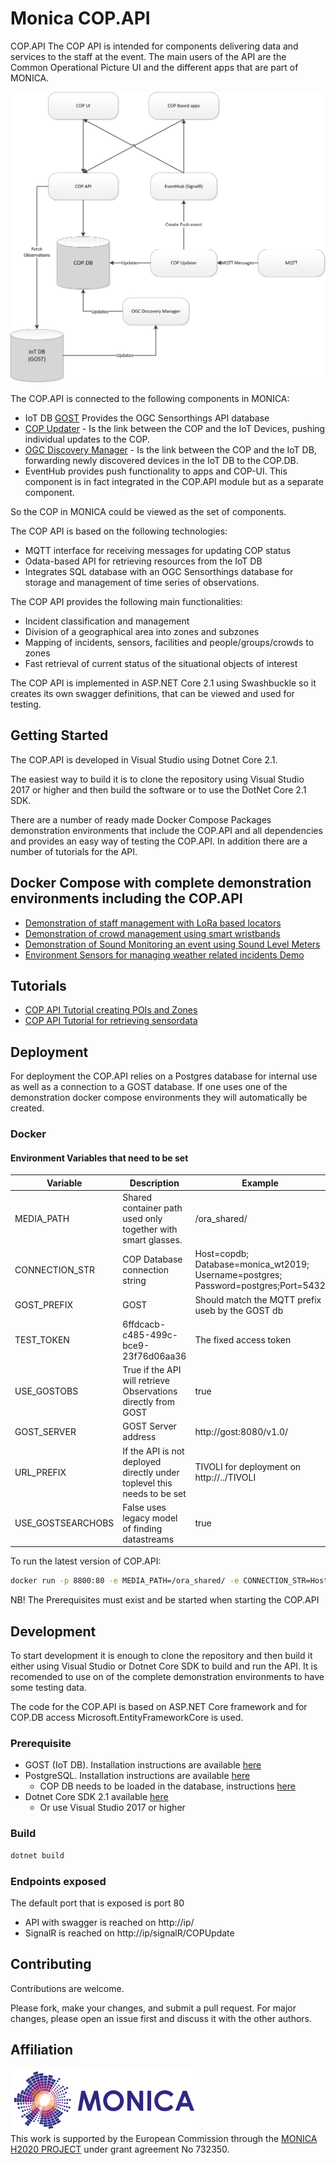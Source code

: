 # Monica COP.API
<!-- Short description of the project. -->

COP.API
The COP  API is intended for components delivering data and services to the  staff at the event. The main users of the API are the Common Operational Picture UI and the different apps that are part of MONICA.

![COP](https://github.com/MONICA-Project/COP.API/raw/master/COParch.png) 

The COP.API is connected to the following components in MONICA:
* IoT DB [GOST](https://github.com/gost/server) Provides the OGC Sensorthings API database
* [COP Updater](https://github.com/MONICA-Project/COPUpdater) - Is the link between the COP and the IoT Devices, pushing individual updates to the COP.
* [OGC Discovery Manager](https://github.com/MONICA-Project/COPUpdater) - Is the link between the COP and the IoT DB, forwarding newly discovered devices in the IoT DB to the COP.DB.
* EventHub provides push functionality to apps and COP-UI. This component is in fact integrated in the COP.API module but as a separate component.

So the COP in MONICA could be viewed as the set of components.

The COP API is based on the following technologies:
*	MQTT interface for receiving messages for updating COP status
*	Odata-based API for retrieving resources from the IoT DB
*	Integrates SQL database with an OGC Sensorthings database for storage and management of time series of observations.

The COP API provides the following main functionalities:
*	Incident classification and management
*	Division of a geographical area into zones and subzones
*	Mapping of incidents, sensors, facilities and people/groups/crowds to zones
*	Fast retrieval of current status of the situational objects of interest


The COP API is implemented in ASP.NET Core 2.1 using Swashbuckle so it creates its own swagger definitions, that can be viewed and used for testing.

<!-- A teaser figure may be added here. It is best to keep the figure small (<500KB) and in the same repo -->

## Getting Started
The COP.API is developed in Visual Studio using Dotnet Core 2.1.

The easiest way to build it is to clone the repository using Visual Studio 2017 or higher and then build the software or to use the DotNet Core 2.1 SDK.

There are a number of ready made Docker Compose Packages demonstration environments that include the COP.API and all dependencies and provides an easy way of testing the COP.API. In addition there are a number of tutorials for the API.
## Docker Compose with complete demonstration environments including the COP.API
* [Demonstration of staff management with LoRa based locators]( https://github.com/MONICA-Project/staff-management-demo)
* [Demonstration of crowd management using smart wristbands](https://github.com/MONICA-Project/DockerGlobalWristbandSimulation)
* [Demonstration of Sound Monitoring an event using Sound Level Meters](https://github.com/MONICA-Project/DockerSoundDemo)
* [Environment Sensors for managing weather related incidents Demo](https://github.com/MONICA-Project/DockerEnvironmentSensorDemo)
## Tutorials
* [COP API Tutorial creating POIs and Zones](https://monica-project.github.io/sections/cop-api-tutorial.html)
* [COP API Tutorial for retrieving sensordata](https://monica-project.github.io/sections/cop-api-tutorial%20sensordata.html)

## Deployment
For deployment the COP.API relies on a Postgres database for internal use as well as a connection to a GOST database. If one uses one of the demonstration docker compose environments they will automatically be created.

### Docker
#### Environment Variables that need to be set
| Variable | Description | Example | 
| --------------- | --------------- | --------------- |
| MEDIA_PATH | Shared container path used only together with smart glasses.| /ora_shared/ | 
| CONNECTION_STR | COP Database connection string | Host=copdb; Database=monica_wt2019; Username=postgres; Password=postgres;Port=5432 | 
| GOST_PREFIX | GOST | Should match the MQTT prefix useb by the GOST db |
| TEST_TOKEN | 6ffdcacb-c485-499c-bce9-23f76d06aa36 | The fixed access token |
| USE_GOSTOBS | True if the API will retrieve Observations directly  from GOST | true | 
 | GOST_SERVER | GOST Server address | http://gost:8080/v1.0/ |
| URL_PREFIX | If the API is not deployed directly under toplevel this needs to be set | TIVOLI for deployment on http://../TIVOLI|
|USE_GOSTSEARCHOBS| False uses legacy model of finding datastreams |true|



To run the latest version of COP.API:
```bash
docker run -p 8800:80 -e MEDIA_PATH=/ora_shared/ -e CONNECTION_STR=Host=copdb;Database=monica_wt2019;Username=postgres;Password=postgres;Port=5432 -e GOSTPrefix=GOST -e TEST_TOKEN=6ffdcacb-c485-499c-bce9-23f76d06aa36 -e USE_GOSTOBS=true -e GOST_SERVER=http://gost:8080/v1.0/  -e URL_PREFIX= -e USE_GOSTSEARCHOBS=true monicaproject/copapi:0.3
```
NB! The Prerequisites must exist and be started when starting the COP.API 

## Development
To start development it is enough to clone the repository and then build it either using Visual Studio or Dotnet Core SDK to build and run the API.
It is recomended to use on of the complete demonstration environments to have some testing data.

The code for the COP.API is based on ASP.NET Core framework and for COP.DB access Microsoft.EntityFrameworkCore is used.


### Prerequisite
* GOST (IoT DB). Installation instructions are available [here](https://www.gostserver.xyz/)
* PostgreSQL. Installation instructions are available [here](https://www.postgresql.org/)
    - COP DB needs to be loaded in the database, instructions [here](https://github.com/MONICA-Project/COP.DB)
* Dotnet Core SDK 2.1 available [here](https://dotnet.microsoft.com/download/dotnet-core/2.1)
    - Or use Visual Studio 2017 or higher



### Build

```bash
dotnet build
```

### Endpoints exposed
The default port that is exposed is port 80
* API with swagger is reached on http://ip/
* SignalR is reached on http://ip/signalR/COPUpdate
## 
## Contributing
Contributions are welcome. 

Please fork, make your changes, and submit a pull request. For major changes, please open an issue first and discuss it with the other authors.

## Affiliation
![MONICA](https://github.com/MONICA-Project/template/raw/master/monica.png)  
This work is supported by the European Commission through the [MONICA H2020 PROJECT](https://www.monica-project.eu) under grant agreement No 732350.
